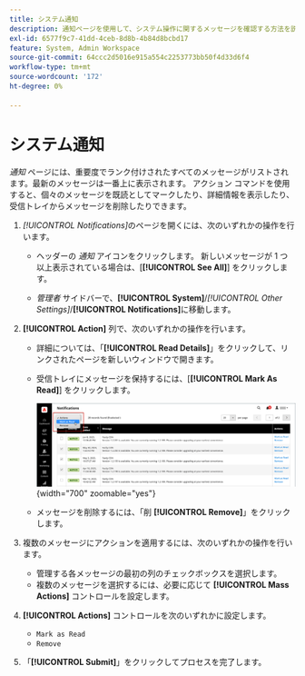 ```yaml
---
title: システム通知
description: 通知ページを使用して、システム操作に関するメッセージを確認する方法を説明します。
exl-id: 6577f9c7-41dd-4ceb-8d8b-4b84d8bcbd17
feature: System, Admin Workspace
source-git-commit: 64ccc2d5016e915a554c2253773bb50f4d33d6f4
workflow-type: tm+mt
source-wordcount: '172'
ht-degree: 0%

---
```


# システム通知

_通知_ ページには、重要度でランク付けされたすべてのメッセージがリストされます。最新のメッセージは一番上に表示されます。 アクション コマンドを使用すると、個々のメッセージを既読としてマークしたり、詳細情報を表示したり、受信トレイからメッセージを削除したりできます。

1. _[!UICONTROL Notifications]_&#x200B;のページを開くには、次のいずれかの操作を行います。

   - ヘッダーの _通知_ アイコンをクリックします。 新しいメッセージが 1 つ以上表示されている場合は、[**[!UICONTROL See All]**] をクリックします。

   - _管理者_ サイドバーで、**[!UICONTROL System]**/_[!UICONTROL Other Settings]_/**[!UICONTROL Notifications]**&#x200B;に移動します。

1. **[!UICONTROL Action]** 列で、次のいずれかの操作を行います。

   - 詳細については、「**[!UICONTROL Read Details]**」をクリックして、リンクされたページを新しいウィンドウで開きます。

   - 受信トレイにメッセージを保持するには、[**[!UICONTROL Mark As Read]**] をクリックします。

     ![&#x200B; 管理者 – 通知 &#x200B;](./assets/admin-notifications-mark-as-read.png){width="700" zoomable="yes"}

   - メッセージを削除するには、「削 **[!UICONTROL Remove]**」をクリックします。

1. 複数のメッセージにアクションを適用するには、次のいずれかの操作を行います。

   - 管理する各メッセージの最初の列のチェックボックスを選択します。
   - 複数のメッセージを選択するには、必要に応じて **[!UICONTROL Mass Actions]** コントロールを設定します。

1. **[!UICONTROL Actions]** コントロールを次のいずれかに設定します。

   - `Mark as Read`
   - `Remove`

1. 「**[!UICONTROL Submit]**」をクリックしてプロセスを完了します。
